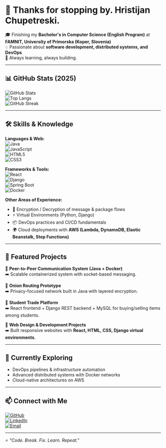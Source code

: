 # 👋 Thanks for stopping by. Hristijan Chupetreski.

🎓 Finishing my **Bachelor's in Computer Science (English Program)** at **FAMNIT, University of Primorska (Koper, Slovenia)**  
💡 Passionate about **software development, distributed systems, and DevOps**  
🚀 Always learning, always building.  

---

## 📊 GitHub Stats (2025)
![GitHub Stats](https://github-readme-stats.vercel.app/api?username=your-username&show_icons=true&theme=radical)  
![Top Langs](https://github-readme-stats.vercel.app/api/top-langs/?username=your-username&layout=compact&theme=radical)  
![GitHub Streak](https://streak-stats.demolab.com?user=your-username&theme=radical&hide_border=false)

---

## 🛠️ Skills & Knowledge

**Languages & Web:**  
![Java](https://img.shields.io/badge/Java-red?style=for-the-badge&logo=java&logoColor=white)  
![JavaScript](https://img.shields.io/badge/JavaScript-yellow?style=for-the-badge&logo=javascript&logoColor=black)  
![HTML5](https://img.shields.io/badge/HTML5-orange?style=for-the-badge&logo=html5&logoColor=white)  
![CSS3](https://img.shields.io/badge/CSS3-blue?style=for-the-badge&logo=css3&logoColor=white)  

**Frameworks & Tools:**  
![React](https://img.shields.io/badge/React-20232A?style=for-the-badge&logo=react&logoColor=61DAFB)  
![Django](https://img.shields.io/badge/Django-darkgreen?style=for-the-badge&logo=django&logoColor=white)  
![Spring Boot](https://img.shields.io/badge/Spring%20Boot-brightgreen?style=for-the-badge&logo=springboot&logoColor=white)  
![Docker](https://img.shields.io/badge/Docker-blue?style=for-the-badge&logo=docker&logoColor=white)  

**Other Areas of Experience:**  
- 🔐 Encryption / Decryption of message & package flows  
- ⚡ Virtual Environments (Python, Django)  
- 📦 DevOps practices and CI/CD fundamentals  
- 🌍 Cloud deployments with **AWS (Lambda, DynamoDB, Elastic Beanstalk, Step Functions)**  

---

## 📂 Featured Projects
🔹 **Peer-to-Peer Communication System (Java + Docker)**  
➡️ Scalable containerized system with socket-based messaging.  

🔹 **Onion Routing Prototype**  
➡️ Privacy-focused network built in Java with layered encryption.  

🔹 **Student Trade Platform**  
➡️ React frontend + Django REST backend + MySQL for buying/selling items among students.  

🔹 **Web Design & Development Projects**  
➡️ Built responsive websites with **React, HTML, CSS, Django virtual environments**.  

---

## 🌱 Currently Exploring
- DevOps pipelines & infrastructure automation  
- Advanced distributed systems with Docker networks  
- Cloud-native architectures on AWS  

---

## 📫 Connect with Me
[![GitHub](https://img.shields.io/badge/GitHub-000?style=for-the-badge&logo=github&logoColor=white)](https://github.com/your-username)  
[![LinkedIn](https://img.shields.io/badge/LinkedIn-0077B5?style=for-the-badge&logo=linkedin&logoColor=white)](your-linkedin-url)  
[![Email](https://img.shields.io/badge/Email-D14836?style=for-the-badge&logo=gmail&logoColor=white)](mailto:your-email@example.com)  

---

⭐️ *"Code. Break. Fix. Learn. Repeat."*  
